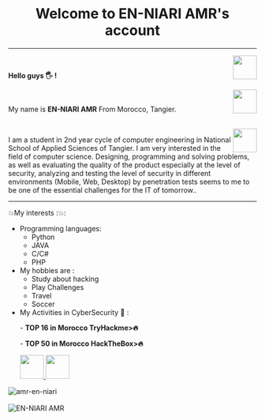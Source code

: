 <h1 align="center"> Welcome to EN-NIARI AMR's account </h1>
<hr />
<a href="https://github.com/amr-en-niari" target="_blank">
  <img align="right" src="https://cdn.iconscout.com/icon/free/png-256/github-108-438008.png" width="48px" height="48px">
</a><br />
<p align="left" > 
  <b>Hello guys 🖐️ !</b> 
</p>
<a href="https://www.instagram.com/amr__en/" target="_blank">
  <img align="right" src="https://cdn.icon-icons.com/icons2/1211/PNG/512/1491579602-yumminkysocialmedia36_83067.png" width="48px" height="48px">
</a><br />
<p align="left" >
My name is <b> EN-NIARI AMR</b>
  From Morocco, Tangier.
</p>
<a href="https://www.linkedin.com/in/amr-en-niari/" target="_blank">
<br />
  <img align="right" src="https://i.ibb.co/Kx2GSrT/linkedin.png" width="48px" height="48px">
</a>
<p align="left" >
I am a student in 2nd year cycle of computer engineering in National School of Applied Sciences of Tangier. I am very interested in the field of computer science. Designing, programming and solving problems, as well as evaluating the quality of the product especially at the level of security, analyzing and testing the level of security in different environments (Mobile, Web, Desktop) by penetration tests seems to me to be one of the essential challenges for the IT of tomorrow..
</p>
<p align="left" >
</p>

<hr />

:boom:My interests ::boom::

- Programming languages:
  - Python
  - JAVA
  - C/C#
  - PHP
- My hobbies are : 
  - Study about hacking
  - Play Challenges
  - Travel
  - Soccer
- My Activities in CyberSecurity 🔐 :
  <p align="left" >
    - <b>TOP 16 in Morocco TryHackme>🔥</b></p>
      <p align="left" >
    - <b>TOP 50 in Morocco HackTheBox>🔥</b></p>
      <a href="https://tryhackme.com/p/4mr" target="_blank">
        <img src="https://tryhackme-images.s3.amazonaws.com/room-icons/e75903ecb45ecd77c5635918f87e1a08.png" width="48px" height="48px">
      </a>
      <a href="https://app.hackthebox.com/users/768682" target="_blank">
          <img src="https://silofy.gallerycdn.vsassets.io/extensions/silofy/hackthebox/0.2.8/1586357939010/Microsoft.VisualStudio.Services.Icons.Default"     width="48px" height="48px">
      </a><br />
<p>
  <img align="left" src="https://github-readme-stats.vercel.app/api/top-langs/?username=amr-en-niari&layout=compact&theme=graywhite&title_color=268bd2" alt="amr-en-niari" />
</p>
<br /> <br />
  <img align="center" src="https://github-readme-stats.vercel.app/api?username=amr-en-niari&count_private=true&show_icons=true&theme=graywhite&icon_color=268bd2&title_color=268bd2" alt="EN-NIARI AMR" />
</p>
